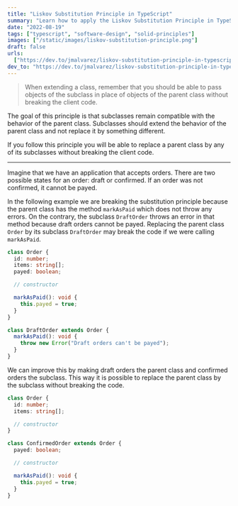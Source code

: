 ```yaml
---
title: "Liskov Substitution Principle in TypeScript"
summary: "Learn how to apply the Liskov Substitution Principle in TypeScript."
date: "2022-08-19"
tags: ["typescript", "software-design", "solid-principles"]
images: ["/static/images/liskov-substitution-principle.png"]
draft: false
urls:
  ["https://dev.to/jmalvarez/liskov-substitution-principle-in-typescript-3i87"]
dev_to: "https://dev.to/jmalvarez/liskov-substitution-principle-in-typescript-3i87"
---
```


> When extending a class, remember that you should be able to pass objects of the subclass in place of objects of the parent class without breaking the client code.

The goal of this principle is that subclasses remain compatible with the behavior of the parent class. Subclasses should extend the behavior of the parent class and not replace it by something different.

If you follow this principle you will be able to replace a parent class by any of its subclasses without breaking the client code.

---

Imagine that we have an application that accepts orders. There are two possible states for an order: draft or confirmed. If an order was not confirmed, it cannot be payed.

In the following example we are breaking the substitution principle because the parent class has the method `markAsPaid` which does not throw any errors. On the contrary, the subclass `DraftOrder` throws an error in that method because draft orders cannot be payed. Replacing the parent class `Order` by its subclass `DraftOrder` may break the code if we were calling `markAsPaid`.

```ts showLineNumbers
class Order {
  id: number;
  items: string[];
  payed: boolean;

  // constructor

  markAsPaid(): void {
    this.payed = true;
  }
}

class DraftOrder extends Order {
  markAsPaid(): void {
    throw new Error("Draft orders can't be payed");
  }
}
```

We can improve this by making draft orders the parent class and confirmed orders the subclass. This way it is possible to replace the parent class by the subclass without breaking the code.

```ts showLineNumbers
class Order {
  id: number;
  items: string[];

  // constructor
}

class ConfirmedOrder extends Order {
  payed: boolean;

  // constructor

  markAsPaid(): void {
    this.payed = true;
  }
}
```
